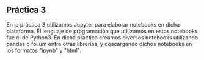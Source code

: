 ## Práctica 3
En la práctica 3 utilizamos Jupyter para elaborar notebooks en dicha plataforma. El lenguaje de programación que utilizamos en estos notebooks fue el de Python3. En dicha practica creamos diversos notebooks utilizando pandas o folium entre otras librerías, y descargando dichos notebooks en los formatos "ipynb" y "html". 
